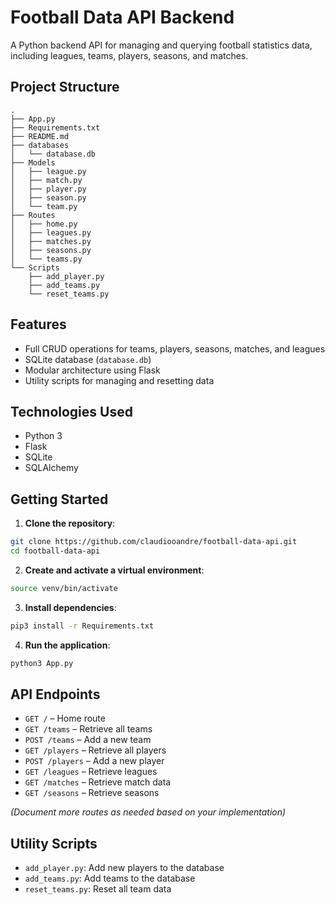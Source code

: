 # Football Data API Backend

A Python backend API for managing and querying football statistics data, including leagues, teams, players, seasons, and matches.

## Project Structure

```
.
├── App.py
├── Requirements.txt
├── README.md
├── databases
│   └── database.db
├── Models
│   ├── league.py
│   ├── match.py
│   ├── player.py
│   ├── season.py
│   └── team.py
├── Routes
│   ├── home.py
│   ├── leagues.py
│   ├── matches.py
│   ├── seasons.py
│   └── teams.py
└── Scripts
    ├── add_player.py
    ├── add_teams.py
    └── reset_teams.py
```

## Features

- Full CRUD operations for teams, players, seasons, matches, and leagues
- SQLite database (`database.db`)
- Modular architecture using Flask
- Utility scripts for managing and resetting data

## Technologies Used

- Python 3
- Flask
- SQLite
- SQLAlchemy

## Getting Started

1. **Clone the repository**:
```bash
git clone https://github.com/claudiooandre/football-data-api.git
cd football-data-api
```

2. **Create and activate a virtual environment**:
```bash
source venv/bin/activate
```

3. **Install dependencies**:
```bash
pip3 install -r Requirements.txt
```

4. **Run the application**:
```bash
python3 App.py
```

## API Endpoints

- `GET /` – Home route
- `GET /teams` – Retrieve all teams
- `POST /teams` – Add a new team
- `GET /players` – Retrieve all players
- `POST /players` – Add a new player
- `GET /leagues` – Retrieve leagues
- `GET /matches` – Retrieve match data
- `GET /seasons` – Retrieve seasons

*(Document more routes as needed based on your implementation)*

## Utility Scripts

- `add_player.py`: Add new players to the database
- `add_teams.py`: Add teams to the database
- `reset_teams.py`: Reset all team data
